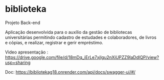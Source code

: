 # biblioteka

Projeto Back-end

Aplicação desenvolvida para o auxílio da gestão de bibliotecas universitárias permitindo cadastro de estudades e colaboradores, de livros e cópias, e realizar, registrar e gerir empréstimo.

Video apresentação : https://drive.google.com/file/d/18mDq_iErLe7xjlgu2nXiUPZZ9laDdlQP/view?usp=sharing

Doc: https://bibliotekag18.onrender.com/api/docs/swagger-ui/#/
